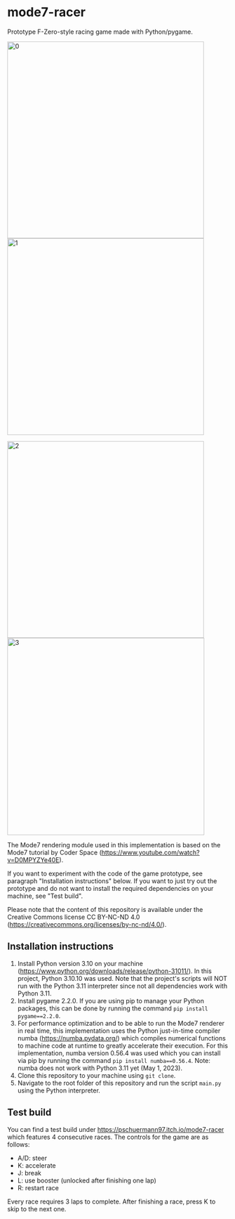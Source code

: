 # mode7-racer
Prototype F-Zero-style racing game made with Python/pygame.

<p float="left">
  <img width="448" alt="0" src="https://user-images.githubusercontent.com/28012017/235456613-3b90fb13-49b9-4e57-9858-cec4e5bd37cd.png">
  <img width="448" alt="1" src="https://user-images.githubusercontent.com/28012017/235456656-672e1c48-5d49-4b36-acf8-dbaac1d18623.png">
</p>

<p float="left">
  <img width="448" alt="2" src="https://user-images.githubusercontent.com/28012017/235456666-2fbcc8e8-52da-46f9-be8d-3eae1fcce96b.png">
  <img width="449" alt="3" src="https://user-images.githubusercontent.com/28012017/235456683-48ec5b33-b2ac-4ee9-9655-f82cf4b70983.png">
</p>

The Mode7 rendering module used in this implementation is based on the Mode7 tutorial by Coder Space (https://www.youtube.com/watch?v=D0MPYZYe40E).

If you want to experiment with the code of the game prototype, see paragraph "Installation instructions" below.
If you want to just try out the prototype and do not want to install the required dependencies on your machine, see "Test build".

Please note that the content of this repository is available under the Creative Commons license CC BY-NC-ND 4.0 (https://creativecommons.org/licenses/by-nc-nd/4.0/).

## Installation instructions

1. Install Python version 3.10 on your machine (https://www.python.org/downloads/release/python-31011/). In this project, Python 3.10.10 was used. Note that the project's scripts will NOT run with the Python 3.11 interpreter since not all dependencies work with Python 3.11.
2. Install pygame 2.2.0. If you are using pip to manage your Python packages, this can be done by running the command `pip install pygame==2.2.0`.
3. For performance optimization and to be able to run the Mode7 renderer in real time, this implementation uses the Python just-in-time compiler numba (https://numba.pydata.org/) which compiles numerical functions to machine code at runtime to greatly accelerate their execution.
For this implementation, numba version 0.56.4 was used which you can install via pip by running the command `pip install numba==0.56.4`.
Note: numba does not work with Python 3.11 yet (May 1, 2023).
4. Clone this repository to your machine using `git clone`.
5. Navigate to the root folder of this repository and run the script `main.py` using the Python interpreter.

## Test build

You can find a test build under https://pschuermann97.itch.io/mode7-racer which features 4 consecutive races.
The controls for the game are as follows:

- A/D: steer
- K: accelerate
- J: break
- L: use booster (unlocked after finishing one lap)
- R: restart race

Every race requires 3 laps to complete.
After finishing a race, press K to skip to the next one.
